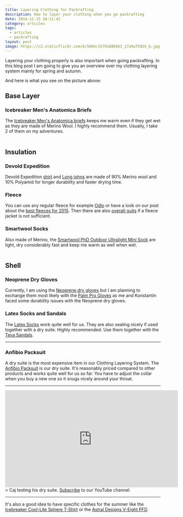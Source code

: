 ```yaml
---
title: Layering Clothing for Packrafting
description: How to layer your clothing when you go packrafting
date: 2014-11-15 16:11:42
category: articles
tags:
  - articles
  - packrafting
layout: post
image: https://c2.staticflickr.com/6/5604/15791886561_17a9a75924_b.jpg
---
```


Layering your clothing properly is also important when going packrafting. In this blog post I am going to give you an overview over my clothing layering system mainly for spring and autumn.


<amp-img src="https://c2.staticflickr.com/6/5604/15791886561_17a9a75924_b.jpg" width="100%" alt="Layering Clothing for Packrafting - Icebreaker Anatomic Brief - Anfibio Packsuit - Smartwool Socks"></amp-img>

<!--more-->

And here is what you see on the picture above:

## Base Layer

### Icebreaker Men's Anatomica Briefs

The [Icebreaker Men's Anatomica briefs](http://bit.ly/14qhD2v) keeps me warm even if they get wet as they are made of Merino Wool. I highly recommend them. Usually, I take 2 of them on my adventures.<br><br>
<div id="pcwContent1"></div>
<script type="text/javascript">
avPcwShowInlineFromSearch('pcwContent1', 'Icebreaker Anatomica Briefs', 'search_results_count=3');
</script>

## Insulation

### Devold Expedition

Devold Expedition [shirt](http://amzn.to/1uwNTKV) and [Long johns](http://www.amazon.de/gp/product/B00BN5MSAQ) are made of 90% Merino wool and 10% Polyamid for longer durability and faster drying time.

### Fleece
You can use any regular fleece for example [Odlo](http://amzn.to/1zqR4Ep) or have a look on our post about the [best fleeces for 2015](http://hikeventures.com/best-fleece-jackets/). Then there are also [overall-suits](http://www.packrafting-store.de/Clothing/Single-unit-Fleece::389.html) if a fleece jacket is not sufficient.

### Smartwool Socks
Also made of Merino, the [Smartwool PhD Outdoor Ultralight Mini Sock](http://bit.ly/1hwvEPD) are light, dry considerably fast and keep me warm as well when wet.
<br><br>
<div id="pcwContent2"></div>
<script type="text/javascript">
avPcwShowInlineFromSearch('pcwContent2', 'Smartwool PhD Outdoor Ultralight Mini Sock', 'search_results_count=3');
</script>

## Shell

### Neoprene Dry Gloves

Currently, I am using the <a href="http://www.packrafting-store.de/Clothing/Neopren-dry-glove::381.html" rel="nofollow" target="_blank">Neoprene dry gloves</a> but I am planning to exchange them most likely with the <a href="http://www.palmequipmenteurope.com/product/pro" rel="nofollow" target="_blank">Palm Pro Gloves</a> as me and Konstantin faced some durability issues with the Neoprene dry gloves.

### Latex Socks and Sandals
The <a href="http://www.packrafting-store.de/Clothing/Latex-socks::380.html" rel="nofollow" target="_blank">Latex Socks</a> work quite well for us. They are also sealing nicely if used together with a dry suite. Highly recommended. Use them together with the <a href="http://amzn.to/1q3n3KJ" rel="nofollow" target="_blank">Teva Sandals</a>.

---

### Anfibio Packsuit
A dry suite is the most expensive item in our Clothing Layering System. The <a href="http://www.packrafting-store.de/Clothing/Anfibio-Packsuit::378.html" rel="nofollow" target="_blank">Anfibio Packsuit</a> is our dry suite. It's reasonably priced compared to other products and works quite well for us so far. You have to adjust the collar when you buy a new one so it snugs nicely around your throat.

---

<iframe width="560" height="315" src="https://www.youtube.com/embed/KWnlN7klqJI" frameborder="0" allowfullscreen></iframe>
> Caj testing his dry suite.  <a href="https://www.youtube.com/channel/UCnO9Q_m9EaOCrHmmQIBVBNw?sub_confirmation=1" rel="nofollow">Subscribe</a> to our YouTube channel.

---

It's also a good idea to have specific clothes for the summer like the <a href="http://amzn.to/2dI0XrJ" rel="nofollow" target="_blank">Icebreaker Cool-Lite Sphere T-Shirt</a> or the <a href="http://amzn.to/2f6c0AW" rel="nofollow" target="_blank">Astral Designs V-Eight PFD</a>.
